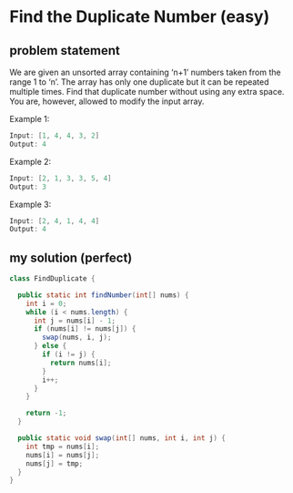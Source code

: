 # Find the Duplicate Number (easy)

## problem statement

We are given an unsorted array containing ‘n+1’ numbers taken from the range 1 to ‘n’. The array has only one duplicate but it can be repeated multiple times. Find that duplicate number without using any extra space. You are, however, allowed to modify the input array.

Example 1:

```java
Input: [1, 4, 4, 3, 2]
Output: 4
```

Example 2:

```java
Input: [2, 1, 3, 3, 5, 4]
Output: 3
```

Example 3:

```java
Input: [2, 4, 1, 4, 4]
Output: 4
```

## my solution (perfect)

```java
class FindDuplicate {

  public static int findNumber(int[] nums) {
    int i = 0;
    while (i < nums.length) {
      int j = nums[i] - 1;
      if (nums[i] != nums[j]) {
        swap(nums, i, j);
      } else {
        if (i != j) {
          return nums[i];
        }
        i++;
      }
    }

    return -1;
  }

  public static void swap(int[] nums, int i, int j) {
    int tmp = nums[i];
    nums[i] = nums[j];
    nums[j] = tmp;
  }
}

```
